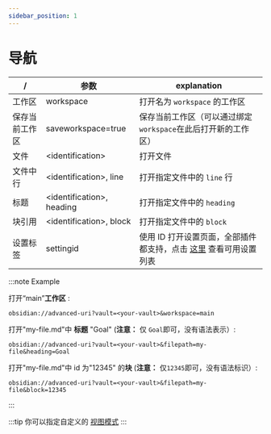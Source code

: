 ```yaml
---
sidebar_position: 1
---
```


# 导航

| /              | 参数                       | explanation                                                                                |
| -------------- | -------------------------- | ------------------------------------------------------------------------------------------ |
| 工作区         | workspace                  | 打开名为 `workspace` 的工作区                                                              |
| 保存当前工作区 | saveworkspace=true         | 保存当前工作区（可以通过绑定 `workspace`在此后打开新的工作区）                             |
| 文件           | <identification\>          | 打开文件                                                                                   |
| 文件中行       | <identification\>, line    | 打开指定文件中的 `line` 行                                                                 |
| 标题           | <identification\>, heading | 打开指定文件中的 `heading`                                                                 |
| 块引用         | <identification\>, block   | 打开指定文件中的 `block`                                                                   |
| 设置标签       | settingid                  | 使用 ID 打开设置页面，全部插件都支持，点击 [这里](settings_navigation.md) 查看可用设置列表 |

:::note Example

打开“main”**工作区** :

```uri
obsidian://advanced-uri?vault=<your-vault>&workspace=main
```

打开"my-file.md"中 **标题** "Goal" (**注意：** 仅 `Goal`即可，没有语法表示）:

```uri
obsidian://advanced-uri?vault=<your-vault>&filepath=my-file&heading=Goal
```

打开"my-file.md"中 id 为"12345" 的**块** (**注意：** 仅`12345`即可，没有语法标识）:

```uri
obsidian://advanced-uri?vault=<your-vault>&filepath=my-file&block=12345
```

:::

:::tip
你可以指定自定义的 [视图模式](../concepts/navigation_parameters.md)
:::
